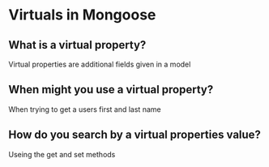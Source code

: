 # Virtuals in Mongoose

## What is a virtual property?

Virtual properties are additional fields given in a model

## When might you use a virtual property?

When trying to get a users first and last name

## How do you search by a virtual properties value?

Useing the get and set methods

